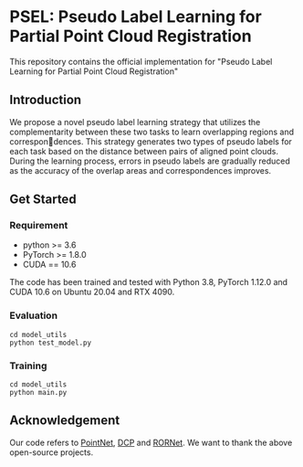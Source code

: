 # PSEL: Pseudo Label Learning for Partial Point Cloud Registration

This repository contains the official implementation for "Pseudo Label Learning for Partial Point Cloud Registration"

## Introduction
 We propose a novel pseudo label learning strategy that utilizes the complementarity between these two tasks to learn overlapping regions and correspondences. This strategy generates two types of pseudo labels for each task based on the distance between pairs of aligned
point clouds. During the learning process, errors in pseudo labels are gradually reduced as the accuracy of the overlap areas and correspondences improves.

## Get Started

### Requirement
- python >= 3.6
- PyTorch >= 1.8.0
- CUDA == 10.6

The code has been trained and tested with Python 3.8, PyTorch 1.12.0 and CUDA 10.6 on Ubuntu 20.04 and RTX 4090.


### Evaluation
```
cd model_utils
python test_model.py
```

### Training
```
cd model_utils
python main.py
```

## Acknowledgement
Our code refers to [PointNet](https://github.com/fxia22/pointnet.pytorch), [DCP](https://github.com/WangYueFt/dcp) and [RORNet]([https://github.com/vinits5/masknet](https://github.com/superYuezhang/RORNet/tree/main)). We want to thank the above open-source projects.


